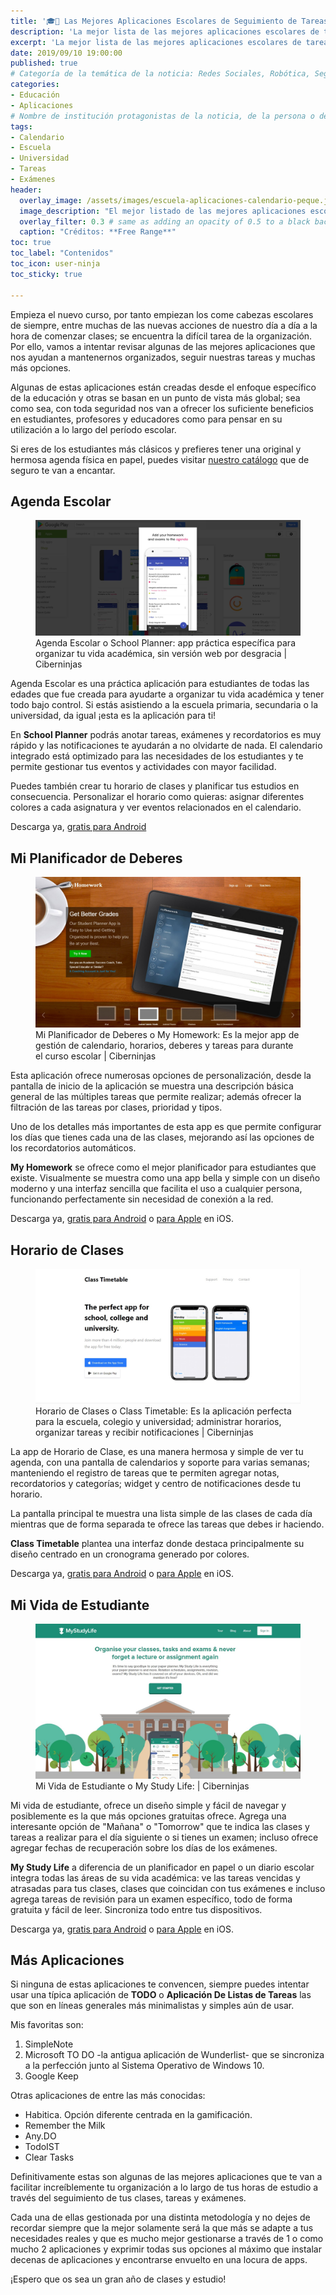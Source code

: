 ```yaml
---
title: '🎓📱 Las Mejores Aplicaciones Escolares de Seguimiento de Tareas para 2019'
description: 'La mejor lista de las mejores aplicaciones escolares de tareas para 2019'
excerpt: 'La mejor lista de las mejores aplicaciones escolares de tareas para 2019'
date: 2019/09/10 19:00:00
published: true
# Categoría de la temática de la noticia: Redes Sociales, Robótica, Seguridad Informática, Software, SDK Multiplataforma, Educación, Genética
categories:
- Educación
- Aplicaciones
# Nombre de institución protagonistas de la noticia, de la persona o del software, sistema o SDK.
tags:
- Calendario
- Escuela
- Universidad
- Tareas
- Exámenes
header:
  overlay_image: /assets/images/escuela-aplicaciones-calendario-peque.jpg
  image_description: "El mejor listado de las mejores aplicaciones escolares de seguimiento de tareas para el curso de 2019 | Ciberninjas"
  overlay_filter: 0.3 # same as adding an opacity of 0.5 to a black background
  caption: "Créditos: **Free Range**"
toc: true
toc_label: "Contenidos"
toc_icon: user-ninja
toc_sticky: true

---
```


Empieza el nuevo curso, por tanto empiezan los come cabezas escolares de siempre, entre muchas de las nuevas acciones de nuestro día a día a la hora de comenzar clases; se encuentra la difícil tarea de la organización. Por ello, vamos a intentar revisar algunas de las mejores aplicaciones que nos ayudan a mantenernos organizados, seguir nuestras tareas y muchas más opciones.

Algunas de estas aplicaciones están creadas desde el enfoque específico de la educación y otras se basan en un punto de vista más global; sea  como sea, con toda seguridad nos van a ofrecer los suficiente beneficios en estudiantes, profesores y educadores como para pensar en su utilización a lo largo del período escolar.

Si eres de los estudiantes más clásicos y prefieres tener una original y hermosa agenda física en papel, puedes visitar [nuestro catálogo](https://ciberninjas.com/catalogo/#agendas-escolares) que de seguro te van a encantar.

## Agenda Escolar

<figure>
    <a href="/assets/images/schooll_planner.jpg" class="image-popup"><img src="/assets/images/schooll_planner.jpg"></a>
    <figcaption>Agenda Escolar o School Planner: app práctica específica para organizar tu vida académica, sin versión web por desgracia | Ciberninjas</figcaption>
</figure>

Agenda Escolar es una práctica aplicación para estudiantes de todas las edades que fue creada para ayudarte a organizar tu vida académica y tener todo bajo control. Si estás asistiendo a la escuela primaria, secundaria o la universidad, da igual ¡esta es la aplicación para ti!

En **School Planner** podrás anotar tareas, exámenes y recordatorios es muy rápido y las notificaciones te ayudarán a no olvidarte de nada. El calendario integrado está optimizado para las necesidades de los estudiantes y te permite gestionar tus eventos y actividades con mayor facilidad.

Puedes también crear tu horario de clases y planificar tus estudios en consecuencia. Personalizar el horario como quieras: asignar diferentes colores a cada asignatura y ver eventos relacionados en el calendario.

Descarga ya, [gratis para Android](https://play.google.com/store/apps/details?id=daldev.android.gradehelper&hl=es)

## Mi Planificador de Deberes

<figure>
    <a href="/assets/images/my_home_work.jpg" class="image-popup"><img src="/assets/images/my_home_work.jpg"></a>
    <figcaption>Mi Planificador de Deberes o My Homework: Es la mejor app de gestión de calendario, horarios, deberes y tareas para durante el curso escolar | Ciberninjas</figcaption>
</figure>

Esta aplicación ofrece numerosas opciones de personalización, desde la pantalla de inicio de la aplicación se muestra una descripción básica general de las múltiples tareas que permite realizar; además ofrecer la filtración de las tareas por clases, prioridad y tipos.

Uno de los detalles más importantes de esta app es que permite configurar los días que tienes cada una de las clases, mejorando así las opciones de los recordatorios automáticos.

**My Homework** se ofrece como el mejor planificador para estudiantes que existe. Visualmente se muestra como una app bella y simple con un diseño moderno y una interfaz sencilla que facilita el uso a cualquier persona, funcionando perfectamente sin necesidad de conexión a la red.

Descarga ya, [gratis para Android](https://play.google.com/store/apps/details?id=com.myhomeowork&hl=en) o [para Apple](https://apps.apple.com/es/app/myhomework-student-planner/id303490844) en iOS.

## Horario de Clases

<figure>
    <a href="/assets/images/class_timetable.jpg" class="image-popup"><img src="/assets/images/class_timetable.jpg"></a>
    <figcaption>Horario de Clases o Class Timetable: Es la aplicación perfecta para la escuela, colegio y universidad; administrar horarios, organizar tareas y recibir notificaciones | Ciberninjas</figcaption>
</figure>

La app de Horario de Clase, es una manera hermosa y simple de ver tu agenda, con una pantalla de calendarios y soporte para varias semanas; manteniendo el registro de tareas que te permiten agregar notas, recordatorios y categorías; widget y centro de notificaciones desde tu horario.

La pantalla principal te muestra una lista simple de las clases de cada día mientras que de forma separada te ofrece las tareas que debes ir haciendo.

**Class Timetable** plantea una interfaz donde destaca principalmente su diseño centrado en un cronograma generado por colores.

Descarga ya, [gratis para Android](https://play.google.com/store/apps/details?id=com.icemediacreative.timetable) o [para Apple](https://apps.apple.com/es/app/horario-de-clases/id425121147) en iOS.

## Mi Vida de Estudiante

<figure>
    <a href="/assets/images/my_study_life.jpg" class="image-popup"><img src="/assets/images/my_study_life.jpg"></a>
    <figcaption>Mi Vida de Estudiante o My Study Life:  | Ciberninjas</figcaption>
</figure>

Mi vida de estudiante, ofrece un diseño simple y fácil de navegar y posiblemente es la que más opciones gratuitas ofrece. Agrega una interesante opción de "Mañana" o "Tomorrow" que te indica las clases y tareas a realizar para el día siguiente o si tienes un examen; incluso ofrece agregar fechas de recuperación sobre los días de los exámenes.

**My Study Life** a diferencia de un planificador en papel o un diario escolar integra todas las áreas de su vida académica: ve las tareas vencidas y atrasadas para tus clases, clases que coincidan con tus exámenes e incluso agrega tareas de revisión para un examen específico, todo de forma gratuita y fácil de leer. Sincroniza todo entre tus dispositivos.

Descarga ya, [gratis para Android](https://play.google.com/store/apps/details?id=com.virblue.mystudylife&hl=en) o [para Apple](https://apps.apple.com/es/app/my-study-life-school-planner/id910639339) en iOS.


## Más Aplicaciones

Si ninguna de estas aplicaciones te convencen, siempre puedes intentar usar una típica aplicación de **TODO** o **Aplicación De Listas de Tareas** las que son en líneas generales más minimalistas y simples aún de usar.

Mis favoritas son: 

1. SimpleNote
2. Microsoft TO DO -la antigua aplicación de Wunderlist- que se sincroniza a la perfección junto al Sistema Operativo de Windows 10.
3. Google Keep

Otras aplicaciones de entre las más conocidas:
- Habitica. Opción diferente centrada en la gamificación.
- Remember the Milk
- Any.DO
- TodoIST
- Clear Tasks

Definitivamente estas son algunas de las mejores aplicaciones que te van a facilitar increíblemente tu organización a lo largo de tus horas de estudio a través del seguimiento de tus clases, tareas y exámenes.

Cada una de ellas gestionada por una distinta metodología y no dejes de recordar siempre que la mejor solamente será la que más se adapte a tus necesidades reales y que es mucho mejor gestionarse a través de 1 o como mucho 2 aplicaciones y exprimir todas sus opciones al máximo que instalar decenas de aplicaciones y encontrarse envuelto en una locura de apps.

¡Espero que os sea un gran año de clases y estudio!